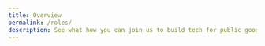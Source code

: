 ```yaml
---
title: Overview
permalink: /roles/
description: See what how you can join us to build tech for public good!
---
```

